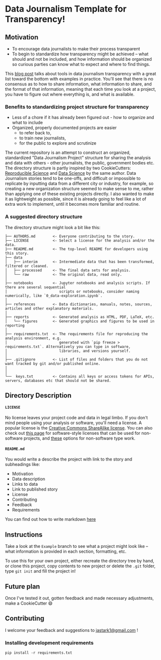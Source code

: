 # Data Journalism Template for Transparency!

## Motivation
* To encourage data journalists to make their process transparent
* To begin to standardize how transparency might be achieved – what should and not be included, and how information should be organized so curious parties can know what to expect and where to find things.

This [blog post](https://blog.ouseful.info/2017/01/25/data-journalism-units-on-github/) talks about tools in data journalism transparency with a great list toward the bottom with examples in practice. You'll see that there is no consensus as to how to share information, what information to share, and the format of that information, meaning that each time you look at a project, you have to figure out where everything is, and what is available.

### Benefits to standardizing project structure for transparency
* Less of a chore if it has already been figured out - how to organize and what to include
* Organized, properly documented projects are easier
  - to refer back to,
  - to train new journalists,
  - for the public to explore and scrutinize

The current repository is an attempt to construct an organized, standardized "Data Journalism Project" structure for sharing the analysis and data with others - other journalists, the public, government bodies etc. The directory structure is partly inspired by two CookieCutters: [Reproducible Science](https://github.com/mkrapp/cookiecutter-reproducible-science) and [Data Science](https://github.com/drivendata/cookiecutter-data-science) by the same author.
Data Journalism stories tend to be one-offs, and difficult or impossible to replicate by inputting data from a different city or industry, for example, so creating a new organization structure seemed to make sense to me, rather than applying one of these existing projects directly. I also wanted to make it as lightweight as possible, since it is already going to feel like a lot of extra work to implement, until it becomes more familiar and routine.

### A suggested directory structure

The directory structure might look a bit like this:

```
├── AUTHORS.md        <- Everyone contributing to the story.
├── LICENSE           <- Select a license for the analysis and/or the data.
├── README.md         <- The top-level README for developers using this story.
├── data
│   ├── interim       <- Intermediate data that has been transformed, filtered or cleaned.
│   ├── processed     <- The final data sets for analysis.
│   └── raw           <- The original data, read only.
│
├── notebooks         <- Jupyter notebooks and analysis scripts. If there are several sequential
│                        scripts or notebooks, consider naming numerically, like `0_data-exploration.ipynb`.
│
├── references        <- Data dictionaries, manuals, notes, sources, articles and other explanatory materials.
│
├── reports           <- Generated analysis as HTML, PDF, LaTeX, etc.
│   └── figures       <- Generated graphics and figures to be used in reporting
│
├── requirements.txt  <- The requirements file for reproducing the analysis environment, e.g.
│                        generated with `pip freeze > requirements.txt`. Alternatively you can type in software,
│                        libraries, and versions yourself.
│
├── .gitignore        <- List of files and folders that you do not want tracked by git and/or published online.
│
│
└──  keys.txt         <- Contains all keys or access tokens for APIs, servers, databases etc that should not be shared.

```

## Directory Description

#### `LICENSE`
No license leaves your project code and data in legal limbo. If you don't mind people using your analysis or software, you'll need a license. A popular license is the [Creative Commons ShareAlike license](https://creativecommons.org/licenses/by-sa/4.0/). You can also check out [this page](https://choosealicense.com) for software-style licenses that can be used for non-software projects, and [these](https://choosealicense.com/non-software/) options for non-software type work.

#### `README.md`
You would write a describe the project with link to the story and subheadings like:
* Motivation
* Data description
* Links to data
* Link to published story
* License
* Contributing
* Feedback
* Requirements

You can find out how to write markdown [here](https://guides.github.com/features/mastering-markdown/)

## Instructions
Take a look at the `Example` branch to see what a project might look like – what information is provided in each section, formatting, etc.

To use this for your own project, either recreate the directory tree by hand, or clone this project, copy contents to new project or delete the `.git` folder, type `git init` and fill the project in!

## Future plan
Once I've tested it out, gotten feedback and made necessary adjustments, make a CookieCutter :smile:

## Contributing
I welcome your feedback and suggestions to jastark1@gmail.com !

### Installing development requirements
`pip install -r requirements.txt`
